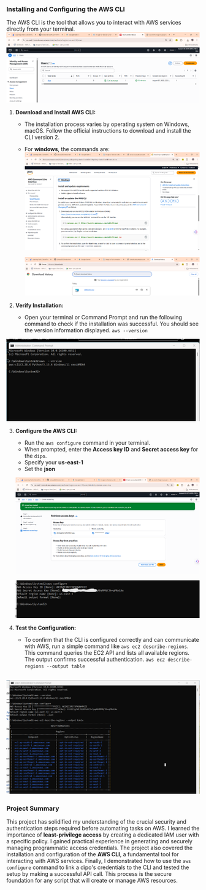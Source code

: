 
### Installing and Configuring the AWS CLI

The AWS CLI is the tool that allows you to interact with AWS services directly from your terminal.
![alt text](<Screenshot 2025-08-07 230733.png>)
1.  **Download and Install AWS CLI:**

      * The installation process varies by operating system on Windows, macOS. Follow the official instructions to download and install the CLI version 2.
      * For **windows**, the commands are:
        ![alt text](<Screenshot 2025-08-07 224427.png>)

        ![alt text](<Screenshot 2025-08-07 224248.png>)

        
2.  **Verify Installation:**

      * Open your terminal or Command Prompt and run the following command to check if the installation was successful. You should see the version information displayed.
        `aws --version`

   ![alt text](<Screenshot 2025-08-07 224545.png>)

3.  **Configure the AWS CLI:**

      * Run the `aws configure` command in your terminal.
      * When prompted, enter the **Access key ID** and **Secret access key** for the `dipo`.
      * Specify your **us-east-1** 
      * Set the **json**

      ![alt text](<Screenshot 2025-08-07 225439.png>)

      ![alt text](<Screenshot 2025-08-07 225620.png>)

4.  **Test the Configuration:**

      * To confirm that the CLI is configured correctly and can communicate with AWS, run a simple command like `aws ec2 describe-regions`. This command queries the EC2 API and lists all available regions. The output confirms successful authentication.
        `aws ec2 describe-regions --output table`

       
  ![alt text](<Screenshot 2025-08-07 230711.png>)
-----

### Project Summary

This project has solidified my understanding of the crucial security and authentication steps required before automating tasks on AWS. I learned the importance of **least-privilege access** by creating a dedicated IAM user with a specific policy. I gained practical experience in generating and securely managing programmatic access credentials. The project also covered the installation and configuration of the **AWS CLI**, a fundamental tool for interacting with AWS services. Finally, I demonstrated how to use the `aws configure` command to link a dipo's credentials to the CLI and tested the setup by making a successful API call. This process is the secure foundation for any script that will create or manage AWS resources.